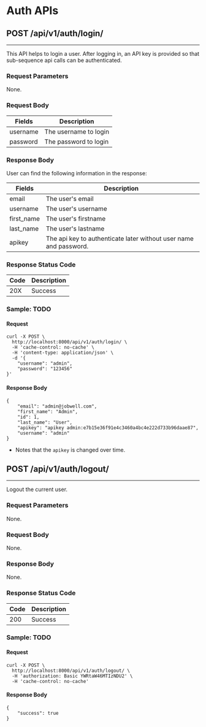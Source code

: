 # Auth APIs

## POST /api/v1/auth/login/
---------------------------

This API helps to login a user. After logging in, an API key is provided so that sub-sequence api calls can be authenticated.


### Request Parameters

None.


### Request Body

| Fields | Description    |
|--------|----------------|
| username | The username to login |
| password | The password to login |


### Response Body

User can find the following information in the response:

| Fields | Description    |
|--------|----------------|
| email | The user's email |
| username | The user's username |
| first_name | The user's firstname |
| last_name | The user's lastname |
| apikey | The api key to authenticate later without user name and password. |

### Response Status Code

| Code | Description    |
|------|----------------|
| 20X  | Success |


### Sample: TODO

#### Request

```
curl -X POST \
  http://localhost:8000/api/v1/auth/login/ \
  -H 'cache-control: no-cache' \
  -H 'content-type: application/json' \
  -d '{
	"username": "admin",
	"password": "123456"
}'
```

#### Response Body

```
{
    "email": "admin@jobwell.com",
    "first_name": "Admin",
    "id": 1,
    "last_name": "User",
    "apikey": "apikey admin:e7b15e36f91e4c3460a4bc4e222d733b96daae87",
    "username": "admin"
}
```
* Notes that the `apikey` is changed over time.

## POST /api/v1/auth/logout/
---------------------------

Logout the current user.


### Request Parameters

None.


### Request Body

None.

### Response Body

None.

### Response Status Code

| Code | Description    |
|------|----------------|
| 200  | Success |


### Sample: TODO

#### Request

```
curl -X POST \
  http://localhost:8000/api/v1/auth/logout/ \
  -H 'authorization: Basic YWRtaW46MTIzNDU2' \
  -H 'cache-control: no-cache'
```

#### Response Body

```
{
    "success": true
}
```


